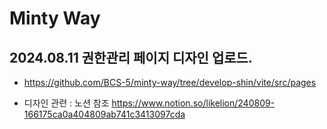 # Minty Way

## 2024.08.11 권한관리 페이지 디자인 업로드.

- https://github.com/BCS-5/minty-way/tree/develop-shin/vite/src/pages

- 디자인 관련 : 노션 참조 https://www.notion.so/likelion/240809-166175ca0a404809ab741c3413097cda
